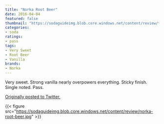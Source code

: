 ```yaml
---
title: "Norka Root Beer"
date: 2016-04-04
featured: false
thumbnail: "https://sodaguideimg.blob.core.windows.net/content/review/thumbs/norka-root-beer.jpg"
categories:
- soda
ratings:
- pass
tags:
- Very Sweet
- Root Beer
- Vanilla
brands:
- Norka
---
```


Very sweet. Strong vanilla nearly overpowers everything. Sticky finish. Single noted. Pass.

[Originally posted to Twitter.](https://twitter.com/Cavorter/status/717051477248741376)

{{< figure src="https://sodaguideimg.blob.core.windows.net/content/review/norka-root-beer.jpg" >}}

